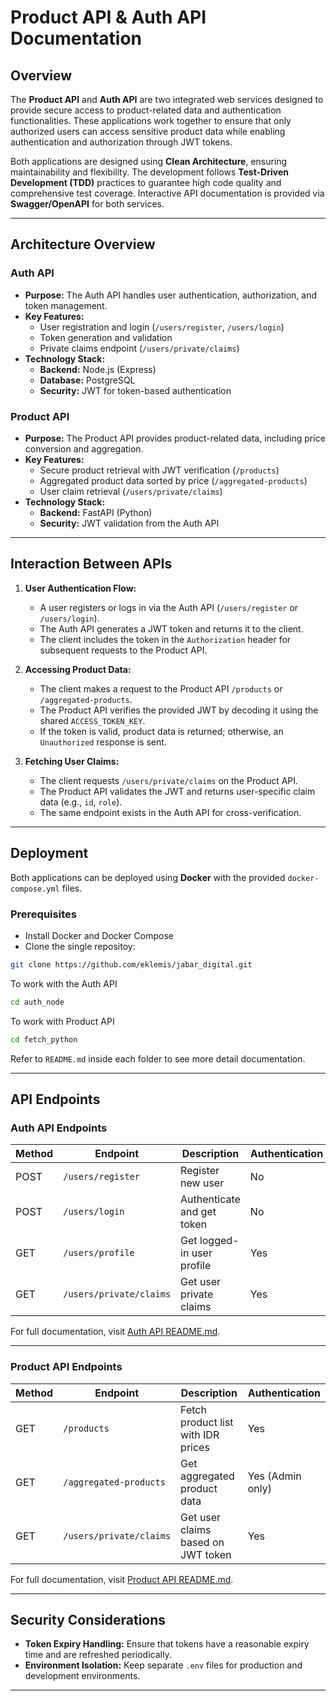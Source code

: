 # Product API & Auth API Documentation

## Overview

The **Product API** and **Auth API** are two integrated web services designed to provide secure access to product-related data and authentication functionalities. These applications work together to ensure that only authorized users can access sensitive product data while enabling authentication and authorization through JWT tokens.

Both applications are designed using **Clean Architecture**, ensuring maintainability and flexibility. The development follows **Test-Driven Development (TDD)** practices to guarantee high code quality and comprehensive test coverage. Interactive API documentation is provided via **Swagger/OpenAPI** for both services.

---

## Architecture Overview

### **Auth API**
- **Purpose:**
  The Auth API handles user authentication, authorization, and token management.
- **Key Features:**
  - User registration and login (`/users/register`, `/users/login`)
  - Token generation and validation
  - Private claims endpoint (`/users/private/claims`)
- **Technology Stack:**
  - **Backend:** Node.js (Express)
  - **Database:** PostgreSQL
  - **Security:** JWT for token-based authentication

### **Product API**
- **Purpose:**
  The Product API provides product-related data, including price conversion and aggregation.
- **Key Features:**
  - Secure product retrieval with JWT verification (`/products`)
  - Aggregated product data sorted by price (`/aggregated-products`)
  - User claim retrieval (`/users/private/claims`)
- **Technology Stack:**
  - **Backend:** FastAPI (Python)
  - **Security:** JWT validation from the Auth API

---

## Interaction Between APIs

1. **User Authentication Flow:**
    - A user registers or logs in via the Auth API (`/users/register` or `/users/login`).
    - The Auth API generates a JWT token and returns it to the client.
    - The client includes the token in the `Authorization` header for subsequent requests to the Product API.

2. **Accessing Product Data:**
    - The client makes a request to the Product API `/products` or `/aggregated-products`.
    - The Product API verifies the provided JWT by decoding it using the shared `ACCESS_TOKEN_KEY`.
    - If the token is valid, product data is returned; otherwise, an `Unauthorized` response is sent.

3. **Fetching User Claims:**
    - The client requests `/users/private/claims` on the Product API.
    - The Product API validates the JWT and returns user-specific claim data (e.g., `id`, `role`).
    - The same endpoint exists in the Auth API for cross-verification.

---

## Deployment

Both applications can be deployed using **Docker** with the provided `docker-compose.yml` files.

### Prerequisites
- Install Docker and Docker Compose
- Clone the single repositoy:
```sh
git clone https://github.com/eklemis/jabar_digital.git
```

To work with the Auth API
```sh
cd auth_node
```

To work with Product API
```sh
cd fetch_python
```

Refer to `README.md` inside each folder to see more detail documentation.

___

## API Endpoints

### **Auth API Endpoints**
| Method | Endpoint             | Description               | Authentication |
|--------|---------------------|---------------------------|----------------|
| POST   | `/users/register`      | Register new user          | No             |
| POST   | `/users/login`         | Authenticate and get token | No             |
| GET    | `/users/profile`       | Get logged-in user profile | Yes            |
| GET    | `/users/private/claims` | Get user private claims   | Yes            |

For full documentation, visit [Auth API README.md](auth_node/README.md).

---

### **Product API Endpoints**
| Method | Endpoint               | Description                           | Authentication |
|--------|-----------------------|---------------------------------------|----------------|
| GET    | `/products`             | Fetch product list with IDR prices    | Yes             |
| GET    | `/aggregated-products`  | Get aggregated product data           | Yes (Admin only)|
| GET    | `/users/private/claims` | Get user claims based on JWT token    | Yes             |

For full documentation, visit [Product API README.md](fetch_python/README.md).

---

## Security Considerations

- **Token Expiry Handling:**
  Ensure that tokens have a reasonable expiry time and are refreshed periodically.
- **Environment Isolation:**
  Keep separate `.env` files for production and development environments.

---
